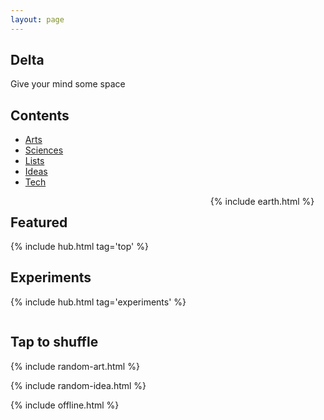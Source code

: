 ```yaml
---
layout: page
---
```



## Delta 
Give your mind some space

## Contents

<div style="margin-top:0.5rem">

<ul>
  <li><a href='/arts/'>Arts</a></li>
  <li><a href='/sciences/'>Sciences</a></li>
  <li><a href='/lists/'>Lists</a></li>
  <li><a href='/ideas/'>Ideas</a></li>

  <li><a href='/tech/'>Tech</a></li>
</ul>


</div>

<div class="columns is-vcentered">

<div class="column">

<h2>Featured</h2>

{% include hub.html tag='top' %}

<h2>Experiments</h2>

{% include hub.html tag='experiments' %}

</div>

<div class="column">
  {% include earth.html %}
</div>

</div>




## Tap to shuffle   

{% include random-art.html %}

{% include random-idea.html %}


{% include offline.html  %}



